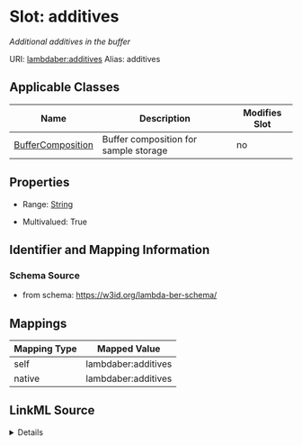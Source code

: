 

# Slot: additives 


_Additional additives in the buffer_





URI: [lambdaber:additives](https://w3id.org/lambda-ber-schema/additives)
Alias: additives

<!-- no inheritance hierarchy -->





## Applicable Classes

| Name | Description | Modifies Slot |
| --- | --- | --- |
| [BufferComposition](BufferComposition.md) | Buffer composition for sample storage |  no  |






## Properties

* Range: [String](String.md)

* Multivalued: True




## Identifier and Mapping Information






### Schema Source


* from schema: https://w3id.org/lambda-ber-schema/




## Mappings

| Mapping Type | Mapped Value |
| ---  | ---  |
| self | lambdaber:additives |
| native | lambdaber:additives |




## LinkML Source

<details>
```yaml
name: additives
description: Additional additives in the buffer
from_schema: https://w3id.org/lambda-ber-schema/
rank: 1000
alias: additives
owner: BufferComposition
domain_of:
- BufferComposition
range: string
multivalued: true

```
</details>